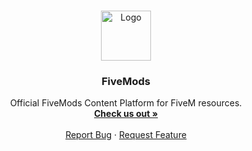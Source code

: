 <br />
<p align="center">
  <a href="https://github.com/FiveMods/fivemods.net">
    <img src="https://fivemods.net/static-assets/img/svg/brand/svg/fivemods_brand_text_primary_gradient_281x100.svg" alt="Logo" width="80" height="80">
  </a>
  <h3 align="center">FiveMods</h3>
  <p align="center">
    Official FiveMods Content Platform for FiveM resources.
    <br />
    <a href="https://github.com/FiveMods/fivemods-ui/blob/master/README.md"><strong>Check us out »</strong></a>
    <br />
    <br />
    <a href="https://github.com/FiveMods/fivemods.net/issues">Report Bug</a>
    ·
    <a href="https://github.com/FiveMods/fivemods.net/issues">Request Feature</a>
  </p>
</p>
